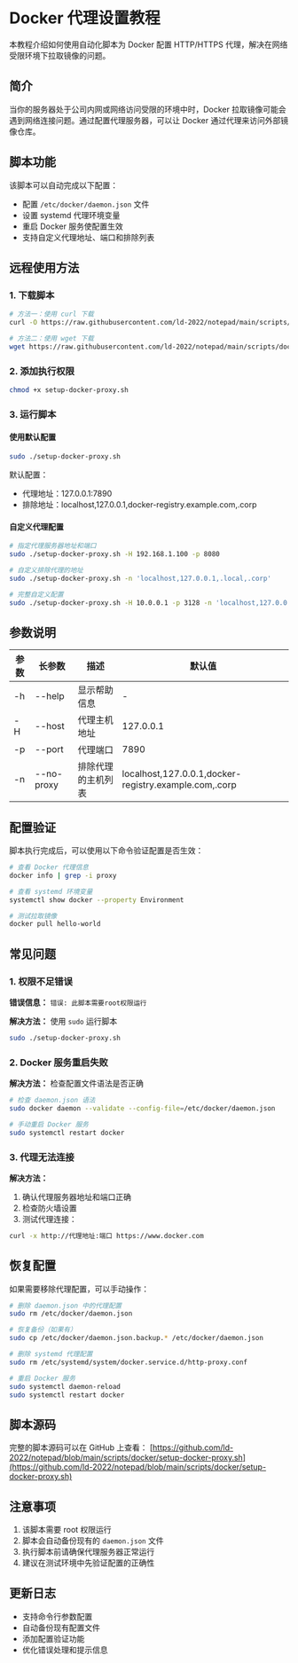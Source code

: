  # Docker 代理设置教程

本教程介绍如何使用自动化脚本为 Docker 配置 HTTP/HTTPS 代理，解决在网络受限环境下拉取镜像的问题。

## 简介

当你的服务器处于公司内网或网络访问受限的环境中时，Docker 拉取镜像可能会遇到网络连接问题。通过配置代理服务器，可以让 Docker 通过代理来访问外部镜像仓库。

## 脚本功能

该脚本可以自动完成以下配置：

- 配置 `/etc/docker/daemon.json` 文件
- 设置 systemd 代理环境变量
- 重启 Docker 服务使配置生效
- 支持自定义代理地址、端口和排除列表

## 远程使用方法

### 1. 下载脚本

```bash
# 方法一：使用 curl 下载
curl -O https://raw.githubusercontent.com/ld-2022/notepad/main/scripts/docker/setup-docker-proxy.sh

# 方法二：使用 wget 下载  
wget https://raw.githubusercontent.com/ld-2022/notepad/main/scripts/docker/setup-docker-proxy.sh
```

### 2. 添加执行权限

```bash
chmod +x setup-docker-proxy.sh
```

### 3. 运行脚本

#### 使用默认配置

```bash
sudo ./setup-docker-proxy.sh
```

默认配置：
- 代理地址：127.0.0.1:7890
- 排除地址：localhost,127.0.0.1,docker-registry.example.com,.corp

#### 自定义代理配置

```bash
# 指定代理服务器地址和端口
sudo ./setup-docker-proxy.sh -H 192.168.1.100 -p 8080

# 自定义排除代理的地址
sudo ./setup-docker-proxy.sh -n 'localhost,127.0.0.1,.local,.corp'

# 完整自定义配置
sudo ./setup-docker-proxy.sh -H 10.0.0.1 -p 3128 -n 'localhost,127.0.0.1,registry.internal'
```

## 参数说明

| 参数 | 长参数 | 描述 | 默认值 |
|------|--------|------|--------|
| -h | --help | 显示帮助信息 | - |
| -H | --host | 代理主机地址 | 127.0.0.1 |
| -p | --port | 代理端口 | 7890 |
| -n | --no-proxy | 排除代理的主机列表 | localhost,127.0.0.1,docker-registry.example.com,.corp |

## 配置验证

脚本执行完成后，可以使用以下命令验证配置是否生效：

```bash
# 查看 Docker 代理信息
docker info | grep -i proxy

# 查看 systemd 环境变量
systemctl show docker --property Environment

# 测试拉取镜像
docker pull hello-world
```

## 常见问题

### 1. 权限不足错误

**错误信息：** `错误: 此脚本需要root权限运行`

**解决方法：** 使用 `sudo` 运行脚本
```bash
sudo ./setup-docker-proxy.sh
```

### 2. Docker 服务重启失败

**解决方法：** 检查配置文件语法是否正确
```bash
# 检查 daemon.json 语法
sudo docker daemon --validate --config-file=/etc/docker/daemon.json

# 手动重启 Docker 服务
sudo systemctl restart docker
```

### 3. 代理无法连接

**解决方法：**
1. 确认代理服务器地址和端口正确
2. 检查防火墙设置
3. 测试代理连接：
```bash
curl -x http://代理地址:端口 https://www.docker.com
```

## 恢复配置

如果需要移除代理配置，可以手动操作：

```bash
# 删除 daemon.json 中的代理配置
sudo rm /etc/docker/daemon.json

# 恢复备份（如果有）
sudo cp /etc/docker/daemon.json.backup.* /etc/docker/daemon.json

# 删除 systemd 代理配置
sudo rm /etc/systemd/system/docker.service.d/http-proxy.conf

# 重启 Docker 服务
sudo systemctl daemon-reload
sudo systemctl restart docker
```

## 脚本源码

完整的脚本源码可以在 GitHub 上查看：
[https://github.com/ld-2022/notepad/blob/main/scripts/docker/setup-docker-proxy.sh](https://github.com/ld-2022/notepad/blob/main/scripts/docker/setup-docker-proxy.sh)

## 注意事项

1. 该脚本需要 root 权限运行
2. 脚本会自动备份现有的 `daemon.json` 文件
3. 执行脚本前请确保代理服务器正常运行
4. 建议在测试环境中先验证配置的正确性

## 更新日志

- 支持命令行参数配置
- 自动备份现有配置文件
- 添加配置验证功能
- 优化错误处理和提示信息